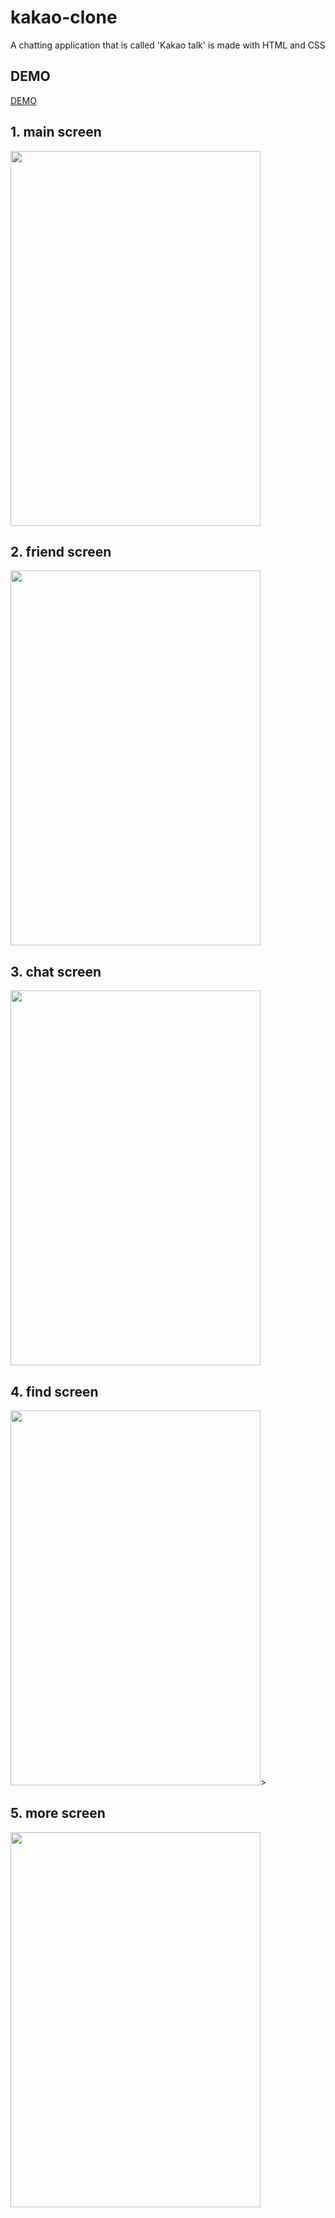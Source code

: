 # kakao-clone

A chatting application that is called 'Kakao talk' is made with HTML and CSS
 
 ## DEMO
 [DEMO](https://royalottoc.github.io/kakao-clone-2.0/)
 
 ## 1. main screen
 <img src="https://user-images.githubusercontent.com/53434429/108212448-ffb98400-7181-11eb-8ed2-d5f9347a100e.png" width="400" height="600">
 
 ## 2. friend screen
  <img src="https://user-images.githubusercontent.com/53434429/108213469-2b893980-7183-11eb-9897-20729c1c9f87.png" width="400" height="600">
 
 ## 3. chat screen
  <img src="https://user-images.githubusercontent.com/53434429/108213479-2f1cc080-7183-11eb-877f-51bcf5b8becd.png" width="400" height="600">
 
 ## 4. find screen
  <img src="https://user-images.githubusercontent.com/53434429/108213499-3512a180-7183-11eb-9ed3-30831ba9daf1.png" width="400" height="600">>
 
 ## 5. more screen
 <img src="https://user-images.githubusercontent.com/53434429/108213518-39d75580-7183-11eb-8236-1c82d47761eb.png" width="400" height="600">
